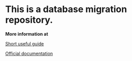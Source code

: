 # This is a database migration repository. #

**More information at**

[Short useful guide](http://jimmyhillis.com/using-sqlalchemy-migrate-for-managing-a-database/)

[Official documentation](http://sqlalchemy-migrate.readthedocs.io/en/latest/download.html#development)
